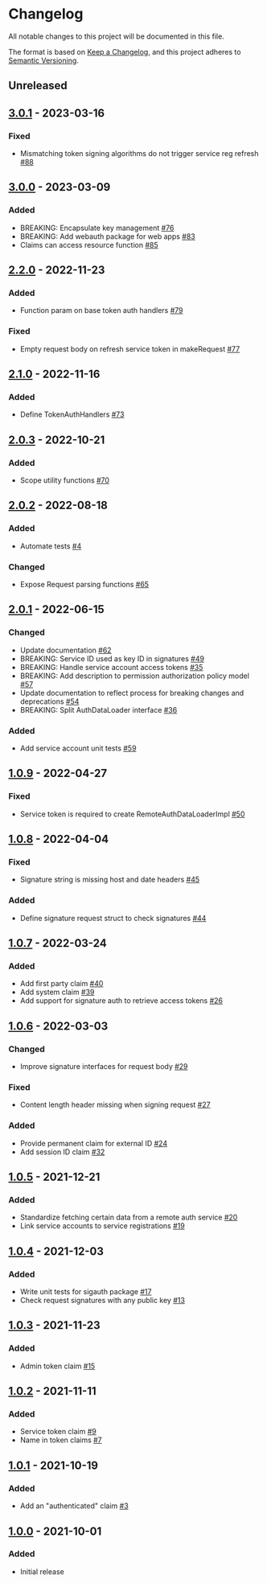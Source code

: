 # Changelog

All notable changes to this project will be documented in this file.

The format is based on [Keep a Changelog](https://keepachangelog.com/en/1.0.0/),
and this project adheres to [Semantic Versioning](https://semver.org/spec/v2.0.0.html).

## Unreleased
## [3.0.1] - 2023-03-16
### Fixed
- Mismatching token signing algorithms do not trigger service reg refresh [#88](https://github.com/rokwire/core-auth-library-go/issues/88)

## [3.0.0] - 2023-03-09
### Added
- BREAKING: Encapsulate key management [#76](https://github.com/rokwire/core-auth-library-go/issues/76)
- BREAKING: Add webauth package for web apps [#83](https://github.com/rokwire/core-auth-library-go/issues/83)
- Claims can access resource function [#85](https://github.com/rokwire/core-auth-library-go/issues/85)

## [2.2.0] - 2022-11-23
### Added
- Function param on base token auth handlers [#79](https://github.com/rokwire/core-auth-library-go/issues/79)
### Fixed
- Empty request body on refresh service token in makeRequest [#77](https://github.com/rokwire/core-auth-library-go/issues/77)

## [2.1.0] - 2022-11-16
### Added
- Define TokenAuthHandlers [#73](https://github.com/rokwire/core-auth-library-go/issues/73)

## [2.0.3] - 2022-10-21
### Added
- Scope utility functions [#70](https://github.com/rokwire/core-auth-library-go/issues/70)

## [2.0.2] - 2022-08-18
### Added
- Automate tests [#4](https://github.com/rokwire/core-auth-library-go/issues/4)
### Changed
- Expose Request parsing functions [#65](https://github.com/rokwire/core-auth-library-go/issues/65)

## [2.0.1] - 2022-06-15
### Changed
- Update documentation [#62](https://github.com/rokwire/core-auth-library-go/issues/62)
- BREAKING: Service ID used as key ID in signatures [#49](https://github.com/rokwire/core-auth-library-go/issues/49)
- BREAKING: Handle service account access tokens [#35](https://github.com/rokwire/core-auth-library-go/issues/35)
- BREAKING: Add description to permission authorization policy model [#57](https://github.com/rokwire/core-auth-library-go/issues/57)
- Update documentation to reflect process for breaking changes and deprecations [#54](https://github.com/rokwire/core-auth-library-go/issues/54)
- BREAKING: Split AuthDataLoader interface [#36](https://github.com/rokwire/core-auth-library-go/issues/36)

### Added
- Add service account unit tests [#59](https://github.com/rokwire/core-auth-library-go/issues/59)

## [1.0.9] - 2022-04-27
### Fixed
- Service token is required to create RemoteAuthDataLoaderImpl [#50](https://github.com/rokwire/core-auth-library-go/issues/50)

## [1.0.8] - 2022-04-04
### Fixed
- Signature string is missing host and date headers [#45](https://github.com/rokwire/core-auth-library-go/issues/45)
### Added
- Define signature request struct to check signatures [#44](https://github.com/rokwire/core-auth-library-go/issues/44)

## [1.0.7] - 2022-03-24
### Added
- Add first party claim [#40](https://github.com/rokwire/core-auth-library-go/issues/40)
- Add system claim [#39](https://github.com/rokwire/core-auth-library-go/issues/39)
- Add support for signature auth to retrieve access tokens [#26](https://github.com/rokwire/core-auth-library-go/issues/26)

## [1.0.6] - 2022-03-03
### Changed
- Improve signature interfaces for request body [#29](https://github.com/rokwire/core-auth-library-go/issues/29)
### Fixed
- Content length header missing when signing request [#27](https://github.com/rokwire/core-auth-library-go/issues/27)
### Added
- Provide permanent claim for external ID [#24](https://github.com/rokwire/core-auth-library-go/issues/24)
- Add session ID claim [#32](https://github.com/rokwire/core-auth-library-go/issues/32)

## [1.0.5] - 2021-12-21
### Added
- Standardize fetching certain data from a remote auth service [#20](https://github.com/rokwire/core-auth-library-go/issues/20)
- Link service accounts to service registrations [#19](https://github.com/rokwire/core-auth-library-go/issues/19)

## [1.0.4] - 2021-12-03
### Added 
- Write unit tests for sigauth package [#17](https://github.com/rokwire/core-auth-library-go/pull/17)
- Check request signatures with any public key [#13](https://github.com/rokwire/core-auth-library-go/pull/13)

## [1.0.3] - 2021-11-23
### Added 
- Admin token claim [#15](https://github.com/rokwire/core-auth-library-go/issues/15)

## [1.0.2] - 2021-11-11
### Added
- Service token claim [#9](https://github.com/rokwire/core-auth-library-go/issues/9)
- Name in token claims [#7](https://github.com/rokwire/core-auth-library-go/issues/7)

## [1.0.1] - 2021-10-19
### Added
- Add an "authenticated" claim [#3](https://github.com/rokwire/core-auth-library-go/issues/3)

## [1.0.0] - 2021-10-01
### Added
- Initial release

[Unreleased]: https://github.com/rokwire/core-auth-library-go/compare/v3.0.1....HEAD
[3.0.1]: https://github.com/rokwire/core-auth-library-go/compare/v3.0.0...v3.0.1
[3.0.0]: https://github.com/rokwire/core-auth-library-go/compare/v2.2.0...v3.0.0
[2.2.0]: https://github.com/rokwire/core-auth-library-go/compare/v2.1.0...v2.2.0
[2.1.0]: https://github.com/rokwire/core-auth-library-go/compare/v2.0.3...v2.1.0
[2.0.3]: https://github.com/rokwire/core-auth-library-go/compare/v2.0.2...v2.0.3
[2.0.2]: https://github.com/rokwire/core-auth-library-go/compare/v2.0.1...v2.0.2
[2.0.1]: https://github.com/rokwire/core-auth-library-go/compare/v1.0.9...v2.0.1
[1.0.9]: https://github.com/rokwire/core-auth-library-go/compare/v1.0.8...v1.0.9
[1.0.8]: https://github.com/rokwire/core-auth-library-go/compare/v1.0.7...v1.0.8
[1.0.7]: https://github.com/rokwire/core-auth-library-go/compare/v1.0.6...v1.0.7
[1.0.6]: https://github.com/rokwire/core-auth-library-go/compare/v1.0.5...v1.0.6
[1.0.5]: https://github.com/rokwire/core-auth-library-go/compare/v1.0.4...v1.0.5
[1.0.4]: https://github.com/rokwire/core-auth-library-go/compare/v1.0.3...v1.0.4
[1.0.3]: https://github.com/rokwire/core-auth-library-go/compare/v1.0.2...v1.0.3
[1.0.2]: https://github.com/rokwire/core-auth-library-go/compare/v1.0.1...v1.0.2
[1.0.1]: https://github.com/rokwire/core-auth-library-go/compare/v1.0.0...v1.0.1
[1.0.0]: https://github.com/rokwire/core-auth-library-go/tree/v1.0.0